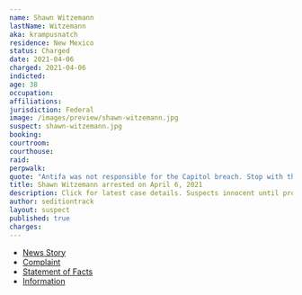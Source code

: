 ```yaml
---
name: Shawn Witzemann
lastName: Witzemann
aka: krampusnatch
residence: New Mexico
status: Charged
date: 2021-04-06
charged: 2021-04-06
indicted:
age: 38
occupation:
affiliations:
jurisdiction: Federal
image: /images/preview/shawn-witzemann.jpg
suspect: shawn-witzemann.jpg
booking:
courtroom:
courthouse:
raid:
perpwalk:
quote: "Antifa was not responsible for the Capitol breach. Stop with the bullshit already."
title: Shawn Witzemann arrested on April 6, 2021
description: Click for latest case details. Suspects innocent until proven guilty.
author: seditiontrack
layout: suspect
published: true
charges:
---
```

- [News Story](https://www.krqe.com/news/crime/farmington-man-charged-for-alleged-role-in-capitol-riot/)
- [Complaint](https://extremism.gwu.edu/sites/g/files/zaxdzs2191/f/Shawn%20Witzemann%20Criminal%20Complaint%20and%20Statement%20of%20Facts.pdf)
- [Statement of Facts](https://extremism.gwu.edu/sites/g/files/zaxdzs2191/f/Shawn%20Witzemann%20Criminal%20Complaint%20and%20Statement%20of%20Facts.pdf)
- [Information](https://www.justice.gov/usao-dc/case-multi-defendant/file/1393031/download)
